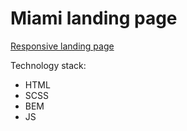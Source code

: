 # Miami landing page
 [Responsive landing page](https://GrynenkoTimur.github.io/miami/)

Technology stack:
  - HTML
  - SCSS
  - BEM
  - JS
